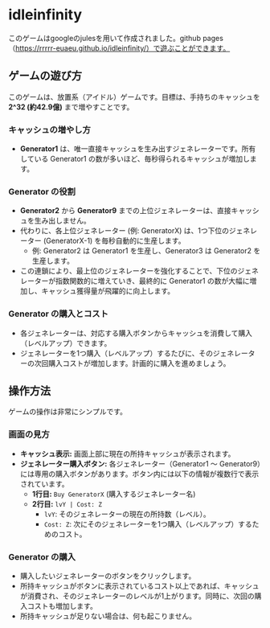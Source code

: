 # idleinfinity

このゲームはgoogleのjulesを用いて作成されました。github pages（https://rrrrr-euaeu.github.io/idleinfinity/）で遊ぶことができます。

## ゲームの遊び方

このゲームは、放置系（アイドル）ゲームです。目標は、手持ちのキャッシュを **2^32 (約42.9億)** まで増やすことです。

### キャッシュの増やし方
- **Generator1** は、唯一直接キャッシュを生み出すジェネレーターです。所有している Generator1 の数が多いほど、毎秒得られるキャッシュが増加します。

### Generator の役割
- **Generator2** から **Generator9** までの上位ジェネレーターは、直接キャッシュを生み出しません。
- 代わりに、各上位ジェネレーター (例: GeneratorX) は、1つ下位のジェネレーター (GeneratorX-1) を毎秒自動的に生産します。
  - 例: Generator2 は Generator1 を生産し、Generator3 は Generator2 を生産します。
- この連鎖により、最上位のジェネレーターを強化することで、下位のジェネレーターが指数関数的に増えていき、最終的に Generator1 の数が大幅に増加し、キャッシュ獲得量が飛躍的に向上します。

### Generator の購入とコスト
- 各ジェネレーターは、対応する購入ボタンからキャッシュを消費して購入（レベルアップ）できます。
- ジェネレーターを1つ購入（レベルアップ）するたびに、そのジェネレーターの次回購入コストが増加します。計画的に購入を進めましょう。

## 操作方法

ゲームの操作は非常にシンプルです。

### 画面の見方
- **キャッシュ表示:** 画面上部に現在の所持キャッシュが表示されます。
- **ジェネレーター購入ボタン:** 各ジェネレーター（Generator1 ～ Generator9）には専用の購入ボタンがあります。ボタン内には以下の情報が複数行で表示されています。
    - **1行目:** `Buy GeneratorX` (購入するジェネレーター名)
    - **2行目:** `lvY | Cost: Z`
        - `lvY`: そのジェネレーターの現在の所持数（レベル）。
        - `Cost: Z`: 次にそのジェネレーターを1つ購入（レベルアップ）するためのコスト。

### Generator の購入
- 購入したいジェネレーターのボタンをクリックします。
- 所持キャッシュがボタンに表示されているコスト以上であれば、キャッシュが消費され、そのジェネレーターのレベルが1上がります。同時に、次回の購入コストも増加します。
- 所持キャッシュが足りない場合は、何も起こりません。
